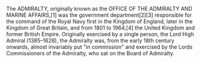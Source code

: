 The ADMIRALTY, originally known as the OFFICE OF THE ADMIRALTY AND MARINE AFFAIRS,[1] was the government department[2][3] responsible for the command of the Royal Navy first in the Kingdom of England, later in the Kingdom of Great Britain, and from 1801 to 1964,[4] the United Kingdom and former British Empire. Originally exercised by a single person, the Lord High Admiral (1385–1628), the Admiralty was, from the early 18th century onwards, almost invariably put "in commission" and exercised by the Lords Commissioners of the Admiralty, who sat on the Board of Admiralty.
